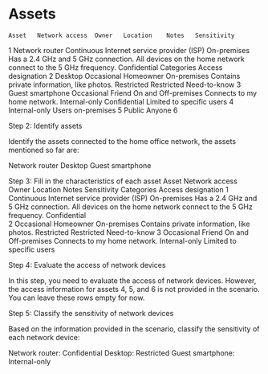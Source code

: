 # Assets
	Asset	Network access	Owner	Location	Notes	Sensitivity			
1	Network router	Continuous	Internet service provider (ISP)	On-premises	Has a 2.4 GHz and 5 GHz connection. All devices on the home network connect to the 5 GHz frequency.	Confidential		Categories	Access designation
2	Desktop	Occasional	Homeowner	On-premises	Contains private information, like photos.	Restricted		Restricted	Need-to-know
3	Guest smartphone	Occasional	Friend	On and Off-premises	Connects to my home network.	Internal-only		Confidential	Limited to specific users
4								Internal-only	Users on-premises
5								Public	Anyone
6									

Step 2: Identify assets

Identify the assets connected to the home office network, the assets mentioned so far are:

Network router
Desktop
Guest smartphone

Step 3: Fill in the characteristics of each asset
Asset	Network access	Owner	Location	Notes	Sensitivity	Categories	Access designation
1	Continuous	Internet service provider (ISP)	On-premises	Has a 2.4 GHz and 5 GHz connection. All devices on the home network connect to the 5 GHz frequency.	Confidential		
2	Occasional	Homeowner	On-premises	Contains private information, like photos.	Restricted	Restricted	Need-to-know
3	Occasional	Friend	On and Off-premises	Connects to my home network.	Internal-only		Limited to specific users

Step 4: Evaluate the access of network devices

In this step, you need to evaluate the access of network devices. However, the access information for assets 4, 5, and 6 is not provided in the scenario. You can leave these rows empty for now.

Step 5: Classify the sensitivity of network devices

Based on the information provided in the scenario, classify the sensitivity of each network device:

Network router: Confidential
Desktop: Restricted
Guest smartphone: Internal-only
